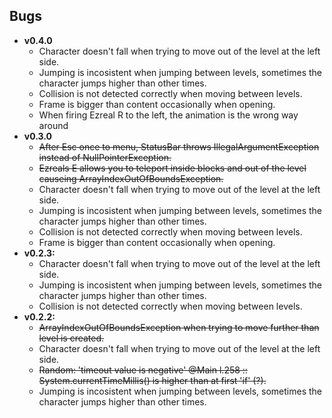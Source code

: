 ## Bugs

- **v0.4.0**
  - Character doesn't fall when trying to move out of the level at the left side.
  - Jumping is incosistent when jumping between levels, sometimes the character jumps higher than other times.
  - Collision is not detected correctly when moving between levels.
  - Frame is bigger than content occasionally when opening.
  - When firing Ezreal R to the left, the animation is the wrong way around
- **v0.3.0**
  - ~~After Esc once to menu, StatusBar throws IllegalArgumentException instead of NullPointerException.~~
  - ~~Ezreals E allows you to teleport inside blocks and out of the level causeing ArrayIndexOutOfBoundsException.~~
  - Character doesn't fall when trying to move out of the level at the left side.
  - Jumping is incosistent when jumping between levels, sometimes the character jumps higher than other times.
  - Collision is not detected correctly when moving between levels.
  - Frame is bigger than content occasionally when opening.
- **v0.2.3:**
  - Character doesn't fall when trying to move out of the level at the left side.
  - Jumping is incosistent when jumping between levels, sometimes the character jumps higher than other times.
  - Collision is not detected correctly when moving between levels.
- **v0.2.2:**
  - ~~ArrayIndexOutOfBoundsException when trying to move further than level is created.~~
  - Character doesn't fall when trying to move out of the level at the left side.
  - ~~Random: 'timeout value is negative' @Main l.258 :: System.currentTimeMillis() is higher than at first 'if' (?).~~
  - Jumping is incosistent when jumping between levels, sometimes the character jumps higher than other times.
